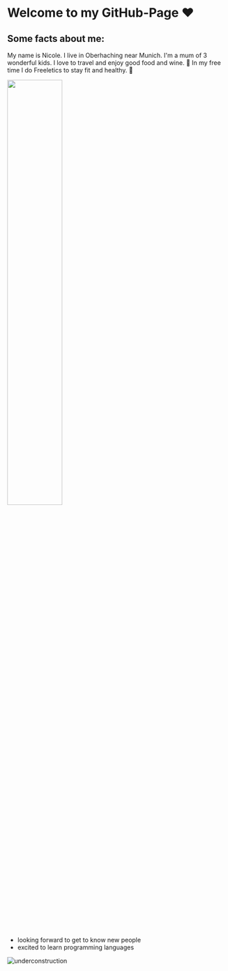 # Welcome to my GitHub-Page ❤
## Some facts about me:

My name is Nicole. I live in Oberhaching near Munich. I'm a mum of 3 wonderful kids. I love to travel and enjoy good food and wine. 🍷
In my free time I do Freeletics to stay fit and healthy. 💪

<img src="https://github.com/Nicole-Schwarz/Nicole-Schwarz/assets/148331196/865d07ee-4c17-4967-840c-3ada559e7024.png" width=50% height=50%>


- looking forward to get to know new people
- excited to learn programming languages



![underconstruction](https://github.com/Nicole-Schwarz/Nicole-Schwarz/assets/148331196/d2e3cce3-facf-40ff-9dd4-0f35a8d274e1)
